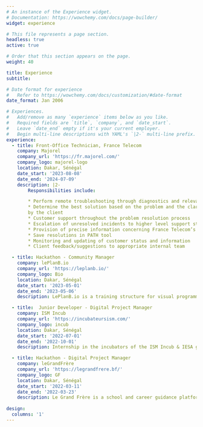 ```yaml
---
# An instance of the Experience widget.
# Documentation: https://wowchemy.com/docs/page-builder/
widget: experience

# This file represents a page section.
headless: true
active: true

# Order that this section appears on the page.
weight: 40

title: Experience
subtitle:

# Date format for experience
#   Refer to https://wowchemy.com/docs/customization/#date-format
date_format: Jan 2006

# Experiences.
#   Add/remove as many `experience` items below as you like.
#   Required fields are `title`, `company`, and `date_start`.
#   Leave `date_end` empty if it's your current employer.
#   Begin multi-line descriptions with YAML's `|2-` multi-line prefix.
experience:
  - title: Front-Office Technician, France Telecom
    company: Majorel
    company_url: 'https://fr.majorel.com/'
    company_logo: majorel-logo
    location: Dakar, Sénégal
    date_start: '2023-08-08'
    date_end: '2024-07-09'
    description: |2-
        Responsibilities include:

        * Perform remote troubleshooting through diagnostics and relevant questions
        * Determine the best solution based on the problem and the clarifications provided
        by the client
        * Customer support throughout the problem resolution process
        * Escalation of unresolved incidents to higher level support staff
        * Provision of precise information concerning France Telecom’s products or services
        * Save resolutions in PATH tool
        * Monitoring and updating of customer status and information
        * Client feedback/suggestions to appropriate internal team

  - title: Hackathon - Community Manager
    company: lePlanB.io
    company_url: 'https://leplanb.io/'
    company_logo: Bio
    location: Dakar, Sénégal
    date_start: '2023-05-01'
    date_end: '2023-05-06'
    description: LePlanB.io is a training structure for visual programming tools that require little technical knowledge (No-Code) whose missions are Strengthen employability, facilitate business creation, accelerate digital transformation. During a Hackathon organized within the ISM group, my team and I solved the problems submitted by the company.

  - title:  Junior Developer - Digital Project Manager
    company: ISM Incub
    company_url: 'https://incubateursism.com/'
    company_logo: incub
    location: Dakar, Sénégal
    date_start: '2022-07-01'
    date_end: '2022-10-01'
    description: Internship in the incubators of the ISM Incub & IESA group my main missions were the implementation of a communication strategy and redesign of the website.

  - title: Hackathon - Digital Project Manager
    company: leGrandFrère
    company_url: 'https://legrandfrere.bf/'
    company_logo: GF
    location: Dakar, Sénégal
    date_start: '2022-03-11'
    date_end: '2022-03-23'
    description: Le Grand Frère is a school and career guidance platform that provides high school and university graduates, students, professionals and parents with all the information they need on post-baccalaureate and university life in Burkina Faso. During a Hackathon organized within the ISM group, my team and I solved the problems submitted by the company, ranging from the expansion of the territory to Senegal, to a prototyping of the site's redesign.
 
design:
  columns: '1'
---
```

